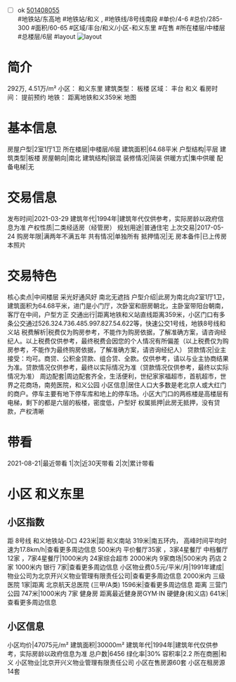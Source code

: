 - [ ] ok [501408055](https://bj.5i5j.com/ershoufang/501408055.html)  
 #地铁站/东高地 #地铁站/和义 ,  #地铁线/8号线南段
#单价/4-6 #总价/285-300 #面积/60-65   #区域/丰台/和义/小区-和义东里 #在售 #所在楼层/中楼层 #总楼层/6层 #layout 
![layout](http://image2a.5i5j.com/bdir/layout/3f14a691b77f458c99d568ca6b01459c.jpg_P5.jpg) 
# 简介 
 292万,  4.51万/m² 
小区： 和义东里
建筑类型： 板楼
区域： 丰台 和义
看房时间： 提前预约
地铁： 距离地铁和义359米 地图
# 基本信息 
 房屋户型|2室1厅1卫
所在楼层|中楼层/6层
建筑面积|64.68平米
户型结构|平层
建筑类型|板楼
房屋朝向|南北
建筑结构|钢混
装修情况|简装
供暖方式|集中供暖
配备电梯|无
# 交易信息 
 发布时间|2021-03-29
建筑年代|1994年|建筑年代仅供参考，实际房龄以政府信息为准
产权性质|二类经适房（经管房）
规划用途|普通住宅
上次交易|2017-05-24
购房年限|满两年不满五年
共有情况|单独所有
抵押情况|无
房本备件|已上传房本照片
# 交易特色 
 核心卖点|中间楼层 采光好通风好 南北无遮挡
户型介绍|此房为南北向2室1厅1卫，建筑面积为64.68平米，进门是小门厅，次卧室和厨房朝北，主卧室带阳台朝南，客厅在中间，户型方正
交通出行|距离地铁和义站直线距离359米，小区门口有多条公交通过526.324.736.485.997.827.54.622等，快速公交1号线，地铁8号线和义站
税费解析|税费仅为购房参考，不能作为购房依据，了解准确方案，请咨询经纪人。以上税费仅供参考，最终税费会因您的个人情况有所偏差（以上税费仅为购房参考，不能作为最终购房依据，了解准确方案，请咨询经纪人）
贷款情况|业主接受：均可。商贷、公积金贷款、组合贷、全款。仅供参考，请以与业主协商结果为准。贷款情况仅供参考，最终以实际情况为准（贷款情况仅供参考，最终以实际情况为准）
周边配套|周边配套齐全，生活便利，世纪家家福超市，首航超市，世界之花商场，南苑医院，和义公园
小区信息|居住人口大多数是老北京人或大红门的商户。停车主要有地下停车库和地上的停车场。小区大门口的两栋楼是高楼层有电梯，剩下的都是六层的板楼，密度低，户型好
权属抵押|此房无抵押，没有贷款，产权清晰
# 带看 
 2021-08-21|最近带看	 1|次|近30天带看	 2|次|累计带看
# 小区 和义东里
## 小区指数 
 距 8号线 和义地铁站-D口 423米|距 和义南站 319米|南五环内， 高峰时间平均时速为17.8km/h|查看更多周边信息
500米内 平价餐厅35家 ，3家4星餐厅
中档餐厅12家 ，7家4星餐厅|1000米内 24家综合超市
2000米内 9家商场|500米内 药店 2家
1000米内 银行 7家|查看更多周边信息
小区物业费0.5元/平米/月|1991年建成|物业公司为北京开兴义物业管理有限责任公司|查看更多周边信息
2000米内 三级医院 1家|距离 北京航天总医院 (三甲/A类) 1596米|查看更多周边信息
距离 三营门公园 747米|1000米内 7家 健身房
距离最近健身房GYM·IN 硬健身(和义店) 641米|查看更多周边信息
## 小区信息 
 小区均价|47075元/m²
建筑面积|30000m²
建筑年代|1994年|建筑年代仅供参考，实际房龄以政府信息为准
总户数|6456
绿化率|30%
容积率|2.2
所在商圈|和义
小区物业|北京开兴义物业管理有限责任公司
小区在售房源60套
小区在租房源14套
